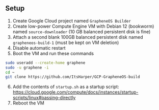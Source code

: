 ## Setup

1. Create Google Cloud project named `GrapheneOS Builder`
2. Create low-power Compute Engine VM with Debian 12 (bookworm) named `source-downloader` (10 GB balanced persistent disk is fine)
3. Attach a second blank 100GB balanced persistent disk named `grapheneos-build-1` (must be kept on VM deletion)
4. Disable automatic restart
5. Boot the VM and run these commands
```bash
sudo useradd --create-home graphene
sudo -u graphene -i
cd ~
git clone https://github.com/ItsHarper/GCP-GrapheneOS-build
```
6. Add the contents of `startup.sh` as a startup script: https://cloud.google.com/compute/docs/instances/startup-scripts/linux#passing-directly
7. Reboot the VM
